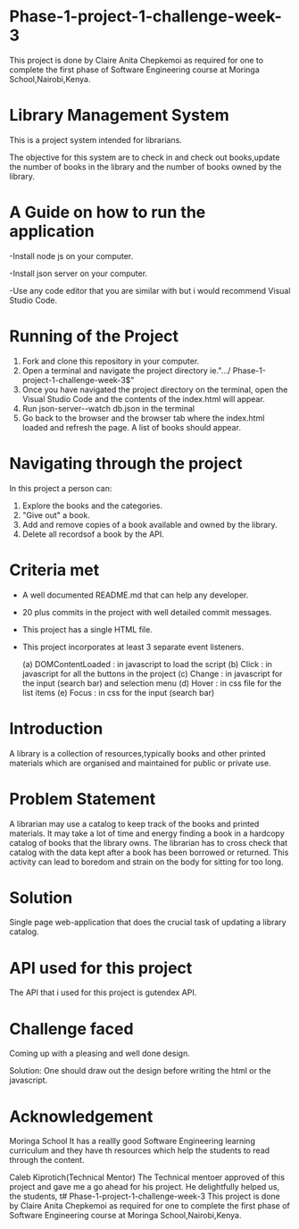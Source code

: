 # Phase-1-project-1-challenge-week-3
This project is done by Claire Anita Chepkemoi as required for one to complete the first phase of Software Engineering course at Moringa School,Nairobi,Kenya.

# Library Management System
This is a project system intended for librarians.

The objective for this system are to check in and check out books,update the number of books in the library and the number of books owned by the library.

# A Guide on how to run the application
-Install node js on your computer.

-Install json server on your computer.

-Use any code editor that you are similar with but i would recommend Visual Studio Code.

# Running of the Project 
1. Fork and clone this repository in your computer.
2. Open a terminal and navigate the project directory ie.".../        Phase-1-project-1-challenge-week-3$"
3. Once you have navigated the project directory on the terminal, open the Visual Studio Code and the contents of the index.html will appear.
4. Run json-server--watch db.json in the terminal
5. Go back to the browser and the browser tab where the index.html loaded and refresh the page.
A list of books should appear.

# Navigating through the project
In this project a person can:
1. Explore the books and the categories.
2. "Give out" a book.
3. Add and remove copies of a book available and owned by the library.
4. Delete all recordsof a book by the API.

# Criteria met
- A well documented README.md that can help any developer.
- 20 plus commits in the project with well detailed commit messages.
- This project has a single HTML file.
- This project incorporates at least 3 separate event listeners.

    (a) DOMContentLoaded : in javascript to load the script
    (b) Click : in javascript for all the buttons in the project
    (c) Change : in javascript for the input (search bar) and selection menu
    (d) Hover : in css file for the list items
    (e) Focus : in css for the input (search bar)

# Introduction
A library is a collection of resources,typically books and other printed materials which are organised and maintained for public or private use.

# Problem Statement
A librarian may use a catalog to keep track of the books and printed materials.
It may take a lot of time and energy finding a book in a hardcopy catalog of books that the library owns. The librarian has to cross check that catalog with the data kept after a book has been borrowed or returned.
This activity can lead to boredom and strain on the body for sitting for too long.


# Solution
Single page web-application that does the crucial task of updating a library catalog.

# API used for this project
The API that i used for this project is gutendex API.

# Challenge faced
Coming up with a pleasing and well done design.

Solution: One should draw out the design before writing the html or the javascript.

# Acknowledgement
Moringa School
It has a reallly good Software Engineering learning curriculum and they have th resources which help the students to read through the content.

Caleb Kiprotich(Technical Mentor)
The Technical mentoer approved of this project and gave me a go ahead for his project.
He delightfully helped us, the students, t# Phase-1-project-1-challenge-week-3
This project is done by Claire Anita Chepkemoi as required for one to complete the first phase of Software Engineering course at Moringa School,Nairobi,Kenya.



